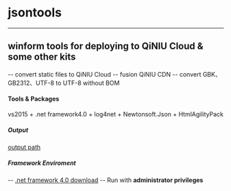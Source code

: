 # jsontools 

---

## winform tools for deploying to QiNIU Cloud & some other kits

-- convert static files to QiNIU Cloud
-- fusion QiNIU CDN
-- convert GBK、GB2312、UTF-8 to UTF-8 without BOM


#### Tools & Packages

vs2015 + .net framework4.0 + log4net + Newtonsoft.Json + HtmlAgilityPack


##### Output
[output path](CSharpWinform/output)


##### Framework Enviroment
-- [.net framework 4.0 download](https://www.microsoft.com/zh-CN/download/details.aspx?id=17851)
-- Run with **administrator privileges**
